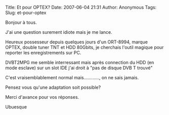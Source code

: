 Title: Et pour OPTEX?
Date: 2007-06-04 21:31
Author: Anonymous
Tags: 
Slug: et-pour-optex

Bonjour à tous.  

J'ai une question surement idiote mais je me lance.  

Heureux possesseur depuis quelques jours d'un ORT-8994, marque OPTEX,
double tuner TNT et HDD 80Gbits, je cherchais l'outil magique pour
reporter les enregistrements sur PC.  

DVBT2MPG me semble interressant mais après connection du HDD (en mode
esclave) sur un slot IDE j'ai droit à "pas de disque DVB T trouvé"  

C'est vraisemblablement normal mais............, on ne sais jamais.  

Pensez vous qu'une adaptation soit possible?  

Merci d'avance pour vos réponses.  

Ubuesque

